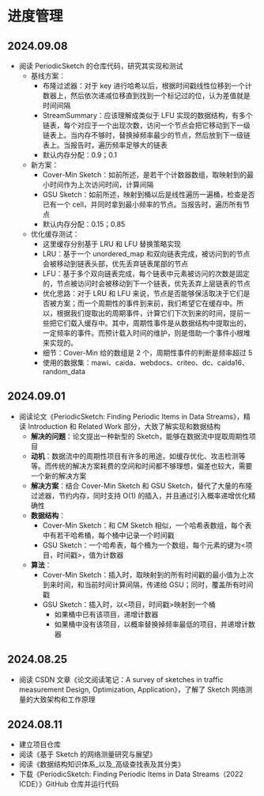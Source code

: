 # 进度管理

## 2024.09.08

- 阅读 PeriodicSketch 的仓库代码，研究其实现和测试
  - 基线方案：
    - 布隆过滤器：对于 key 进行哈希以后，根据时间戳线性位移到一个计数器上，然后依次递减位移直到找到一个标记过的位，认为差值就是时间间隔
    - StreamSummary：应该理解成类似于 LFU 实现的数据结构，有多个链表，每个对应于一个出现次数，访问一个节点会把它移动到下一级链表上。当内存不够时，替换掉频率最少的节点，然后放到下一级链表上。当报告时，遍历频率足够大的链表
    - 默认内存分配：0.9；0.1
  - 新方案：
    - Cover-Min Sketch：如前所述，是若干个计数器数组，取映射到的最小时间作为上次访问时间，计算间隔
    - GSU Sketch：如前所述，映射到桶以后是线性遍历一遍桶，检查是否已有一个 cell，并同时拿到最小频率的节点。当报告时，遍历所有节点
    - 默认内存分配：0.15；0.85
  - 优化缓存测试：
    - 这里缓存分别基于 LRU 和 LFU 替换策略实现
    - LRU：基于一个 unordered_map 和双向链表完成，被访问到的节点会被移动到链表头部，优先丢弃链表尾部的节点
    - LFU：基于多个双向链表完成，每个链表中元素被访问的次数是固定的，节点被访问时会被移动到下一个链表，优先丢弃上层链表的节点
    - 优化思路：对于 LRU 和 LFU 来说，节点是否能够保活取决于它们是否被方案；而一个周期性的事件到来前，我们希望它在缓存中。所以，根据我们提取出的周期事件，计算它们下次到来的时间，提前一些把它们载入缓存中。其中，周期性事件是从数据结构中提取出的，一定频率的事件。而预计载入时间的维护，则是借助一个事件小根堆来实现的。
    - 细节：Cover-Min 给的数组是 2 个，周期性事件的判断是频率超过 5
    - 使用的数据集：mawi、caida、webdocs、criteo、dc、caida16、random_data

## 2024.09.01

- 阅读论文《PeriodicSketch: Finding Periodic Items in Data Streams》，精读 Introduction 和 Related Work 部分，大致了解实现和数据结构
  - **解决的问题**：论文提出一种新型的 Sketch，能够在数据流中提取周期性项目
  - **动机**：数据流中的周期性项目有许多的用途，如缓存优化、攻击检测等等。而传统的解决方案耗费的空间和时间都不够理想，偏差也较大，需要一个新的解决方案
  - **解决方案**：结合 Cover-Min Sketch 和 GSU Sketch，替代了大量的布隆过滤器，节约内存，同时支持 O(1) 的插入，并且通过引入概率递增优化精确性
  - **数据结构**：
    - Cover-Min Sketch：和 CM Sketch 相似，一个哈希表数组，每个表中有若干哈希桶，每个桶中记录一个时间戳
    - GSU Sketch：一个哈希表，每个桶为一个数组，每个元素的键为\<项目，时间戳\>，值为计数器
  - **算法**：
    - Cover-Min Sketch：插入时，取映射到的所有时间戳的最小值为上次到来时间，和当前时间计算间隔，传递给 GSU；同时，覆盖所有时间戳
    - GSU Sketch：插入时，以\<项目，时间戳\>映射到一个桶
      - 如果桶中已有该项目，递增计数器
      - 如果桶中没有该项目，以概率替换掉频率最低的项目，并递增计数器

## 2024.08.25

- 阅读 CSDN 文章《论文阅读笔记：A survey of sketches in traffic measurement Design, Optimization, Application》，了解了 Sketch 网络测量的大致架构和工作原理

## 2024.08.11

- 建立项目仓库
- 阅读《基于 Sketch 的网络测量研究与展望》
- 阅读《数据结构知识体系_以及_高级查找表及其分类》
- 下载《PeriodicSketch: Finding Periodic Items in Data Streams（2022 ICDE）》GitHub 仓库并运行代码
